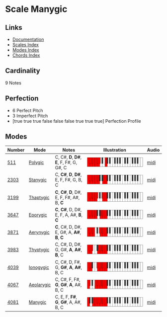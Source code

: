 # Scale Manygic

## Links

- [Documentation](README.md)
- [Scales Index](Scales.md)
- [Modes Index](Modes.md)
- [Chords Index](Chords.md)

## Cardinality

9 Notes

## Perfection

- 6 Perfect Pitch
- 3 Imperfect Pitch
- [true true true false false false true true true] Perfection Profile

## Modes

| Number | Mode | Notes | Illustration | Audio |
|--------|------|-------|--------------|-------|
| [511](https://ianring.com/musictheory/scales/511) | [Polygic](ModePolygic.md) | C, C#, **D**, **D#**, **E**, F, F#, G, G#, C | ![CNaturalPolygic](ModeCNaturalPolygic.png) | [midi](https://github.com/edipermadi/music/blob/main/docs/ModeCNaturalPolygic.mid?raw=true) | 
| [2303](https://ianring.com/musictheory/scales/2303) | [Stanygic](ModeStanygic.md) | C, **C#**, **D**, **D#**, E, F, F#, G, B, C | ![CNaturalStanygic](ModeCNaturalStanygic.png) | [midi](https://github.com/edipermadi/music/blob/main/docs/ModeCNaturalStanygic.mid?raw=true) | 
| [3199](https://ianring.com/musictheory/scales/3199) | [Thaptygic](ModeThaptygic.md) | **C**, **C#**, **D**, D#, E, F, F#, A#, B, **C** | ![CNaturalThaptygic](ModeCNaturalThaptygic.png) | [midi](https://github.com/edipermadi/music/blob/main/docs/ModeCNaturalThaptygic.mid?raw=true) | 
| [3647](https://ianring.com/musictheory/scales/3647) | [Eporygic](ModeEporygic.md) | **C**, **C#**, D, D#, E, F, A, A#, **B**, **C** | ![CNaturalEporygic](ModeCNaturalEporygic.png) | [midi](https://github.com/edipermadi/music/blob/main/docs/ModeCNaturalEporygic.mid?raw=true) | 
| [3871](https://ianring.com/musictheory/scales/3871) | [Aerynygic](ModeAerynygic.md) | **C**, C#, D, D#, E, G#, A, **A#**, **B**, **C** | ![CNaturalAerynygic](ModeCNaturalAerynygic.png) | [midi](https://github.com/edipermadi/music/blob/main/docs/ModeCNaturalAerynygic.mid?raw=true) | 
| [3983](https://ianring.com/musictheory/scales/3983) | [Thyptygic](ModeThyptygic.md) | C, C#, D, D#, G, G#, **A**, **A#**, **B**, C | ![CNaturalThyptygic](ModeCNaturalThyptygic.png) | [midi](https://github.com/edipermadi/music/blob/main/docs/ModeCNaturalThyptygic.mid?raw=true) | 
| [4039](https://ianring.com/musictheory/scales/4039) | [Ionogygic](ModeIonogygic.md) | C, C#, D, F#, G, **G#**, **A**, **A#**, B, C | ![CNaturalIonogygic](ModeCNaturalIonogygic.png) | [midi](https://github.com/edipermadi/music/blob/main/docs/ModeCNaturalIonogygic.mid?raw=true) | 
| [4067](https://ianring.com/musictheory/scales/4067) | [Aeolarygic](ModeAeolarygic.md) | C, C#, F, F#, **G**, **G#**, **A**, A#, B, C | ![CNaturalAeolarygic](ModeCNaturalAeolarygic.png) | [midi](https://github.com/edipermadi/music/blob/main/docs/ModeCNaturalAeolarygic.mid?raw=true) | 
| [4081](https://ianring.com/musictheory/scales/4081) | [Manygic](ModeManygic.md) | C, E, F, **F#**, **G**, **G#**, A, A#, B, C | ![CNaturalManygic](ModeCNaturalManygic.png) | [midi](https://github.com/edipermadi/music/blob/main/docs/ModeCNaturalManygic.mid?raw=true) | 
